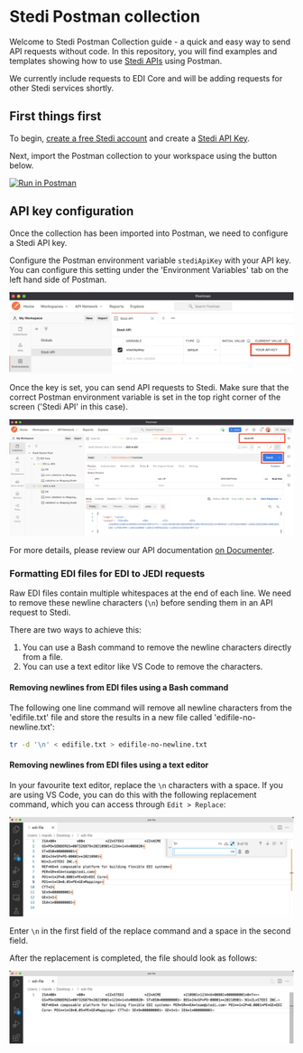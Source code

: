 # Stedi Postman collection

Welcome to Stedi Postman Collection guide - a quick and easy way to send API requests without code. In this repository, you will find examples and templates showing how to use [Stedi APIs](https://www.stedi.com/docs) using Postman.

We currently include requests to EDI Core and will be adding requests for other Stedi services shortly. 

## First things first  

To begin, [create a free Stedi account](https://terminal.stedi.com/sign-up) and create a [Stedi API Key](https://www.stedi.com/docs/authentication). 

Next, import the Postman collection to your workspace using the button below.

[![Run in Postman](https://run.pstmn.io/button.svg)](https://app.getpostman.com/run-collection/0bca9666a7bb162b59b2?action=collection%2Fimport)

## API key configuration
Once the collection has been imported into Postman, we need to configure a Stedi API key. 

Configure the Postman environment variable `stediApiKey` with your API key. You can configure this setting under the 'Environment Variables' tab on the left hand side of Postman. 

<img src = "https://github.com/Stedi/starter-kit/raw/marek-postman/images/edi-core/environment-variable.png">

Once the key is set, you can send API requests to Stedi. Make sure that the correct Postman environment variable is set in the top right corner of the screen ('Stedi API' in this case).

<img src = "https://github.com/Stedi/starter-kit/raw/marek-postman/images/edi-core/send-request.png">

For more details, please review our API documentation [on Documenter](https://documenter.getpostman.com/view/17436649/UVJbGHLL).

### Formatting EDI files for EDI to JEDI requests 

Raw EDI files contain multiple whitespaces at the end of each line. We need to remove these newline characters (`\n`) before sending them in an API request to Stedi.

There are two ways to achieve this:

1. You can use a Bash command to remove the newline characters directly from a file. 
2. You can use a text editor like VS Code to remove the characters.


#### Removing newlines from EDI files using a Bash command

The following one line command will remove all newline characters from the 'edifile.txt' file and store the results in a new file called 'edifile-no-newline.txt':


```bash
tr -d '\n' < edifile.txt > edifile-no-newline.txt
```

#### Removing newlines from EDI files using a text editor

In your favourite text editor, replace the `\n` characters with a space. If you are using VS Code, you can do this with the following replacement command, which you can access through `Edit > Replace`:

<img src = "https://github.com/Stedi/starter-kit/raw/marek-postman/images/edi-core//replace-newline-before.png">

Enter `\n` in the first field of the replace command and a space in the second field.

After the replacement is completed, the file should look as follows:

<img src = "https://github.com/Stedi/starter-kit/raw/marek-postman/images/edi-core/replace-newline-after.png">
